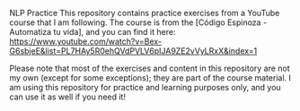 NLP Practice
This repository contains practice exercises from a YouTube course that I am following. The course is from the [Código Espinoza - Automatiza tu vida], and you can find it here:
https://www.youtube.com/watch?v=Bex-G6sbjeE&list=PL7HAy5R0ehQVdPVLV6pIJA9ZE2vVyLRxX&index=1

Please note that most of the exercises and content in this repository are not my own (except for some exceptions); they are part of the course material. 
I am using this repository for practice and learning purposes only, and you can use it as well if you need it!
